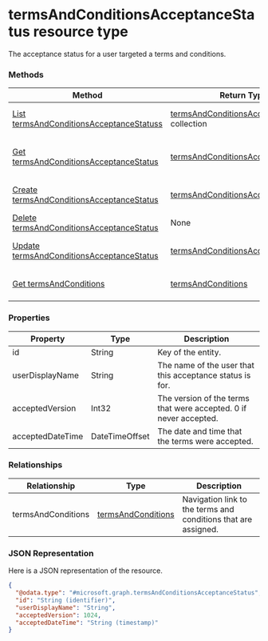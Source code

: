 ﻿# termsAndConditionsAcceptanceStatus resource type

The acceptance status for a user targeted a terms and conditions.
### Methods
|Method|Return Type|Description|
|---|---|---|
|[List termsAndConditionsAcceptanceStatuss](../api/intune_companyterms_termsAndConditionsAcceptanceStatus_list.md)|[termsAndConditionsAcceptanceStatus](../resources/intune_companyterms_termsAndConditionsAcceptanceStatus.md) collection|List properties and relationships of the [termsAndConditionsAcceptanceStatus](../resources/intune_companyterms_termsAndConditionsAcceptanceStatus.md) objects.|
|[Get termsAndConditionsAcceptanceStatus](../api/intune_companyterms_termsAndConditionsAcceptanceStatus_get.md)|[termsAndConditionsAcceptanceStatus](../resources/intune_companyterms_termsAndConditionsAcceptanceStatus.md)|Read properties and relationships of the [termsAndConditionsAcceptanceStatus](../resources/intune_companyterms_termsAndConditionsAcceptanceStatus.md) object.|
|[Create termsAndConditionsAcceptanceStatus](../api/intune_companyterms_termsAndConditionsAcceptanceStatus_create.md)|[termsAndConditionsAcceptanceStatus](../resources/intune_companyterms_termsAndConditionsAcceptanceStatus.md)|Create a new [termsAndConditionsAcceptanceStatus](../resources/intune_companyterms_termsAndConditionsAcceptanceStatus.md) object.|
|[Delete termsAndConditionsAcceptanceStatus](../api/intune_companyterms_termsAndConditionsAcceptanceStatus_delete.md)|None|Deletes a [termsAndConditionsAcceptanceStatus](../resources/intune_companyterms_termsAndConditionsAcceptanceStatus.md).|
|[Update termsAndConditionsAcceptanceStatus](../api/intune_companyterms_termsAndConditionsAcceptanceStatus_update.md)|[termsAndConditionsAcceptanceStatus](../resources/intune_companyterms_termsAndConditionsAcceptanceStatus.md)|Update the properties of a [termsAndConditionsAcceptanceStatus](../resources/intune_companyterms_termsAndConditionsAcceptanceStatus.md) object.|
|[Get termsAndConditions](../api/intune_companyterms_termsAndConditionsAcceptanceStatus_get_termsAndConditions.md)|[termsAndConditions](../resources/intune_companyterms_termsAndConditions.md)|Get the [termsAndConditions](../resources/intune_companyterms_termsAndConditions.md) from the termsAndConditions navigation property.|

### Properties
|Property|Type|Description|
|---|---|---|
|id|String|Key of the entity.|
|userDisplayName|String|The name of the user that this acceptance status is for.|
|acceptedVersion|Int32|The version of the terms that were accepted. 0 if never accepted.|
|acceptedDateTime|DateTimeOffset|The date and time that the terms were accepted.|

### Relationships
|Relationship|Type|Description|
|---|---|---|
|termsAndConditions|[termsAndConditions](../resources/intune_companyterms_termsAndConditions.md)|Navigation link to the terms and conditions that are assigned.|

### JSON Representation
Here is a JSON representation of the resource.
<!-- {
  "blockType": "resource",
  "keyProperty": "id",
  "@odata.type": "microsoft.graph.termsAndConditionsAcceptanceStatus"
}
-->
```json
{
  "@odata.type": "#microsoft.graph.termsAndConditionsAcceptanceStatus",
  "id": "String (identifier)",
  "userDisplayName": "String",
  "acceptedVersion": 1024,
  "acceptedDateTime": "String (timestamp)"
}
```



